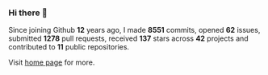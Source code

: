 ### Hi there 👋

Since joining Github **12** years ago, I made **8551** commits, opened **62** issues, submitted **1278** pull requests, received **137** stars across **42** projects and contributed to **11** public repositories.

Visit <a href="https://j15h.nu">home page</a> for more.
